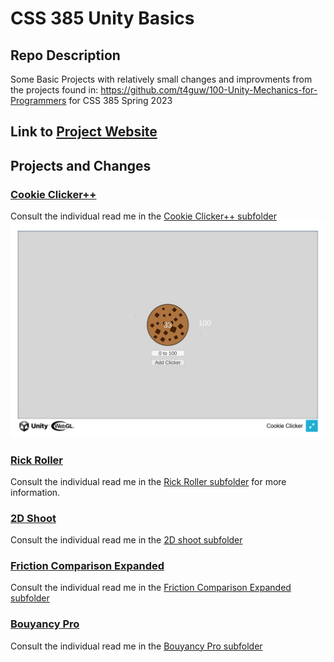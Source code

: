 # CSS 385 Unity Basics
## Repo Description
Some Basic Projects with relatively small changes and improvments from the projects found in: https://github.com/t4guw/100-Unity-Mechanics-for-Programmers for CSS 385 Spring 2023

## Link to [Project Website](https://jeffcaruso.github.io/css385-unityBasics/)

## Projects and Changes
### [Cookie Clicker++](https://jeffcaruso.github.io/css385-unity-cookieclicker/)
Consult the individual read me in the [Cookie Clicker++ subfolder](https://github.com/Jeffcaruso/css385-unityBasics/tree/main/Cookie%20Clicker%2B%2B)
![Cookie game screenshot](https://github.com/Jeffcaruso/css385-unity-RickRoll/blob/main/screenshots/cookie%20screenshot.png)

### [Rick Roller](https://jeffcaruso.github.io/css385-unity-RickRoll/)
Consult the individual read me in the [Rick Roller subfolder](https://github.com/Jeffcaruso/css385-unityBasics/tree/main/Rick%20Roller) for more information.


### [2D Shoot](https://jeffcaruso.github.io/css385-unity-2dshootgame/)
Consult the individual read me in the [2D shoot subfolder](https://github.com/Jeffcaruso/css385-unityBasics/tree/main/2d%20shoot)

### [Friction Comparison Expanded](https://jeffcaruso.github.io/css385-unity-FrictionComparisonExpanded/)
Consult the individual read me in the [Friction Comparison Expanded subfolder](https://github.com/Jeffcaruso/css385-unityBasics/tree/main/Friction%20Comparison%20Expanded)

### [Bouyancy Pro](https://jeffcaruso.github.io/css385-unity-bouyancyPro/)
Consult the individual read me in the [Bouyancy Pro subfolder](https://github.com/Jeffcaruso/css385-unityBasics/tree/main/Bouyancy%20Pro)
